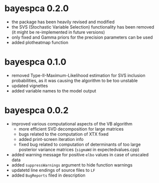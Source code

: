 # bayespca 0.2.0 
* the package has been heavily revised and modified
* the SVS (Stochastic Variable Selection) functionality has been removed  (it might be re-implemented in future versions) 
* only fixed and Gamma priors for the precision parameters can be used 
* added plotheatmap function 

# bayespca 0.1.0
* removed Type-II-Maximum-Likelihood estimation for SVS inclusion probabilities, as it was causing the algorithm to be too unstable 
* updated vignettes 
* added variable names to the model output 


# bayespca 0.0.2
* improved various computational aspects of the VB algorithm
    * more efficient SVD decomposition for large matrices 
	* bugs related to the computation of XTX fixed 
	* added print-screen iteration info 
	* fixed bug related to computation of determinants of too large posterior variance matrices (```sigmaWd``` in expectedvalues.cpp)
* added warning message for positive ```elbo``` values in case of unscaled data 
* added ```suppressWarnings``` argument to hide function warnings 
* updatetd line endings of source files to ```LF```
* added ```BugReports``` filed in description 
	


